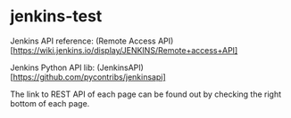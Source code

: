 # jenkins-test

Jenkins API reference: (Remote Access API)[https://wiki.jenkins.io/display/JENKINS/Remote+access+API]

Jenkins Python API lib: (JenkinsAPI)[https://github.com/pycontribs/jenkinsapi]

The link to REST API of each page can be found out by checking the right bottom of each page.
